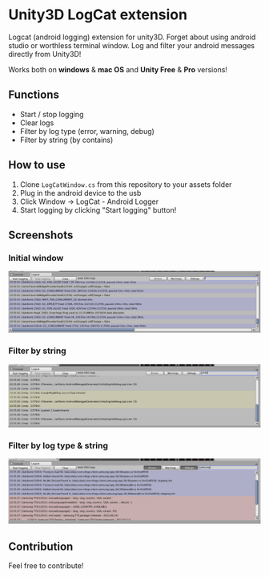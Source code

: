 Unity3D LogCat extension
========================

Logcat (android logging) extension for unity3D. Forget about using android studio or worthless terminal window. 
Log and filter your android messages directly from Unity3D!

Works both on **windows** & **mac OS** and **Unity Free** & **Pro** versions!

Functions
---------------------
- Start / stop logging
- Clear logs
- Filter by log type (error, warning, debug)
- Filter by string (by contains)

How to use
---------------------
1. Clone `LogCatWindow.cs` from this repository to your assets folder
2. Plug in the android device to the usb
3. Click Window -> LogCat - Android Logger
4. Start logging by clicking "Start logging" button!

Screenshots
---------------------

### Initial window
![Initial window](/screenshots/InitialWindow.png)

### Filter by string
![Filter by string](/screenshots/FilterByString.png)

### Filter by log type & string
![Filter by log type & string](/screenshots/FilterByErrorTypesAndString.png)

Contribution
---------------------
Feel free to contribute!